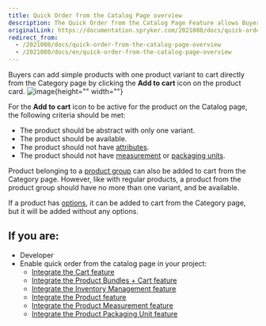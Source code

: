 ```yaml
---
title: Quick Order from the Catalog Page overview
description: The Quick Order from the Catalog Page Feature allows Buyers to add products with one product variant to cart directly from the Category page.
originalLink: https://documentation.spryker.com/2021080/docs/quick-order-from-the-catalog-page-overview
redirect_from:
  - /2021080/docs/quick-order-from-the-catalog-page-overview
  - /2021080/docs/en/quick-order-from-the-catalog-page-overview
---
```


Buyers can add simple products with one product variant to cart directly from the Category page by clicking the **Add to cart** icon on the product card. 
![image](https://spryker.s3.eu-central-1.amazonaws.com/docs/Features/Catalog+Management/Quick+Order+from+the+Catalog+Page/Quick+Order+from+the+Catalog+Page+Feature+Overview/quick-order-from-catalog.png){height="" width=""}

For the **Add to cart** icon to be active for the product on the Catalog page, the following criteria should be met: 

* The product should be abstract with only one variant.
* The product should be available.
* The product should not have [attributes](https://documentation.spryker.com/docs/attributes).
* The product should not have [measurement](https://documentation.spryker.com/docs/measurement-units) or [packaging units](https://documentation.spryker.com/docs/packaging-units-202001).

Product belonging to a [product group](https://documentation.spryker.com/docs/product-abstraction) can also be added to cart from the Category page. However, like with regular products, a product from the product group should have no more than one variant, and be available. 

If a product has [options](https://documentation.spryker.com/docs/product-options-2), it can be added to cart from the Category page, but it will be added without any options.



## If you are:

<div class="mr-container">
    <div class="mr-list-container">
        <!-- col1 -->
        <div class="mr-col">
            <ul class="mr-list mr-list-green">
                <li class="mr-title">Developer</li>
                <li>Enable quick order from the catalog page in your project:
                    <ul>
<li><a href="https://documentation.spryker.com/docs/cart-feature-integration" class="mr-link">Integrate the Cart  feature</a></li>
                    <li><a href="https://documentation.spryker.com/docs/product-bundles-cart-feature-integration" class="mr-link">Integrate the Product Bundles + Cart feature</a></li>
                    <li><a href="https://documentation.spryker.com/docs/inventory-management-feature-integration" class="mr-link">Integrate the Inventory Management feature</a></li>
                    <li><a href="https://documentation.spryker.com/docs/product-feature-integration" class="mr-link">Integrate the Product feature</a></li>
                    <li><a href="https://documentation.spryker.com/docs/product-measurement-unit-feature-integration" class="mr-link">Integrate the Product Measurement feature</a></li>
                       <li><a href="https://documentation.spryker.com/docs/en/product-packaging-unit-feature-integration" class="mr-link">Integrate the Product Packaging Unit feature</a></li>
                    </ul>
                </li> 
            </ul>
        </div>
        <!-- col2 -->
      
</div>
